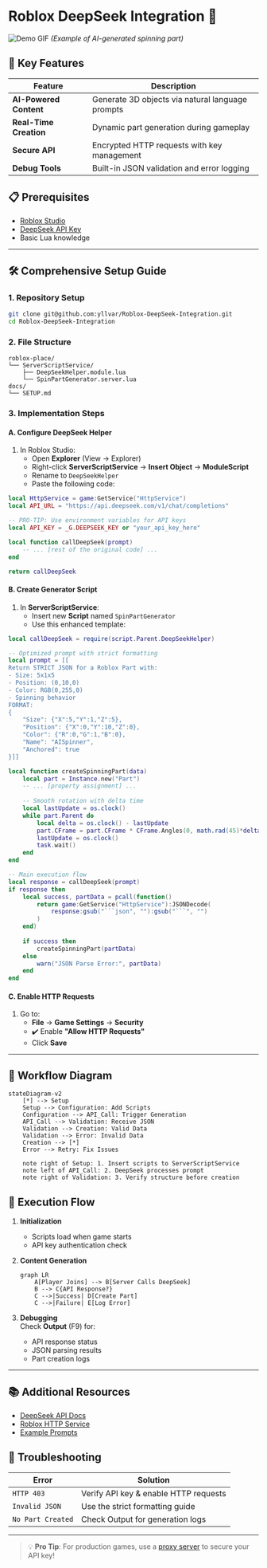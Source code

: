 # Roblox DeepSeek Integration 🚀

![Demo GIF](docs/IMAGES/demo.gif) *(Example of AI-generated spinning part)*

## 🌟 Key Features
| Feature | Description |
|---------|-------------|
| **AI-Powered Content** | Generate 3D objects via natural language prompts |
| **Real-Time Creation** | Dynamic part generation during gameplay |
| **Secure API** | Encrypted HTTP requests with key management |
| **Debug Tools** | Built-in JSON validation and error logging |

## 📋 Prerequisites
- [Roblox Studio](https://create.roblox.com/)
- [DeepSeek API Key](https://platform.deepseek.com/)
- Basic Lua knowledge

---

## 🛠️ Comprehensive Setup Guide

### 1. Repository Setup
```bash
git clone git@github.com:yllvar/Roblox-DeepSeek-Integration.git
cd Roblox-DeepSeek-Integration
```

### 2. File Structure
```
roblox-place/
└── ServerScriptService/
    ├── DeepSeekHelper.module.lua
    └── SpinPartGenerator.server.lua
docs/
└── SETUP.md
```

### 3. Implementation Steps

#### A. Configure DeepSeek Helper
1. In Roblox Studio:
   - Open **Explorer** (View → Explorer)
   - Right-click **ServerScriptService** → **Insert Object** → **ModuleScript**
   - Rename to `DeepSeekHelper`
   - Paste the following code:

```lua
local HttpService = game:GetService("HttpService")
local API_URL = "https://api.deepseek.com/v1/chat/completions"

-- PRO-TIP: Use environment variables for API keys
local API_KEY = _G.DEEPSEEK_KEY or "your_api_key_here"

local function callDeepSeek(prompt)
    -- ... [rest of the original code] ...
end

return callDeepSeek
```

#### B. Create Generator Script
1. In **ServerScriptService**:
   - Insert new **Script** named `SpinPartGenerator`
   - Use this enhanced template:

```lua
local callDeepSeek = require(script.Parent.DeepSeekHelper)

-- Optimized prompt with strict formatting
local prompt = [[
Return STRICT JSON for a Roblox Part with:
- Size: 5x1x5
- Position: (0,10,0)
- Color: RGB(0,255,0)
- Spinning behavior
FORMAT:
{
    "Size": {"X":5,"Y":1,"Z":5},
    "Position": {"X":0,"Y":10,"Z":0},
    "Color": {"R":0,"G":1,"B":0},
    "Name": "AISpinner",
    "Anchored": true
}]]

local function createSpinningPart(data)
    local part = Instance.new("Part")
    -- ... [property assignment] ...
    
    -- Smooth rotation with delta time
    local lastUpdate = os.clock()
    while part.Parent do
        local delta = os.clock() - lastUpdate
        part.CFrame = part.CFrame * CFrame.Angles(0, math.rad(45)*delta, 0)
        lastUpdate = os.clock()
        task.wait()
    end
end

-- Main execution flow
local response = callDeepSeek(prompt)
if response then
    local success, partData = pcall(function()
        return game:GetService("HttpService"):JSONDecode(
            response:gsub("```json", ""):gsub("```", "")
        )
    end)
    
    if success then
        createSpinningPart(partData)
    else
        warn("JSON Parse Error:", partData)
    end
end
```

#### C. Enable HTTP Requests
1. Go to:
   - **File** → **Game Settings** → **Security**
   - ✔️ Enable **"Allow HTTP Requests"**
   - Click **Save**

---

## 🔄 Workflow Diagram

```mermaid
stateDiagram-v2
    [*] --> Setup
    Setup --> Configuration: Add Scripts
    Configuration --> API_Call: Trigger Generation
    API_Call --> Validation: Receive JSON
    Validation --> Creation: Valid Data
    Validation --> Error: Invalid Data
    Creation --> [*]
    Error --> Retry: Fix Issues
    
    note right of Setup: 1. Insert scripts to ServerScriptService
    note left of API_Call: 2. DeepSeek processes prompt
    note right of Validation: 3. Verify structure before creation
```

## 🚦 Execution Flow
1. **Initialization**  
   - Scripts load when game starts
   - API key authentication check

2. **Content Generation**  
   ```mermaid
   graph LR
       A[Player Joins] --> B[Server Calls DeepSeek]
       B --> C{API Response?}
       C -->|Success| D[Create Part]
       C -->|Failure| E[Log Error]
   ```

3. **Debugging**  
   Check **Output** (F9) for:
   - API response status
   - JSON parsing results
   - Part creation logs

---

## 📚 Additional Resources
- [DeepSeek API Docs](https://platform.deepseek.com/docs)
- [Roblox HTTP Service](https://create.roblox.com/docs/reference/engine/classes/HttpService)
- [Example Prompts](docs/PROMPT_EXAMPLES.md)

## 🚨 Troubleshooting
| Error | Solution |
|-------|----------|
| `HTTP 403` | Verify API key & enable HTTP requests |
| `Invalid JSON` | Use the strict formatting guide |
| `No Part Created` | Check Output for generation logs |

---

> 💡 **Pro Tip**: For production games, use a [proxy server](docs/PROXY_SETUP.md) to secure your API key!

